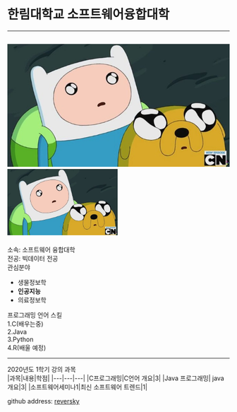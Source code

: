 # 한림대학교 소프트웨어융합대학
---
![Finn_and_jake](/Finn_and_jake.jpg)  
<img src =Finn_and_jake.jpg height = 150 width = 250>
---
소속: 소프트웨어 융합대학  
전공: 빅데이터 전공   
관심분야   
* 생물정보학   
* **인공지능**
* 의료정보학  

프로그래밍 언어 스킬    
1.C(배우는중)  
2.Java  
3.Python  
4.R(배울 예정)  

-----

2020년도 1학기 강의 과목   
|과목|내용|학점|
|---|---|---|
|C프로그래밍|C언어 개요|3|
|Java 프로그래밍| java 개요|3|
|소프트웨어세미나1|최신 소프트웨어 트렌드|1|


github address: [reversky][github]

[github]:http://github.com/reversesky
